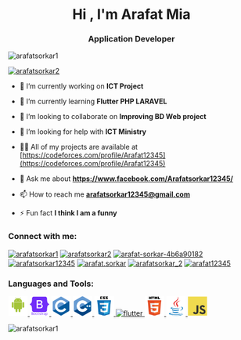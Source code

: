 <h1 align="center">Hi , I'm Arafat Mia</h1>
<h3 align="center">Application Developer</h3>

<p align="left"> <img src="https://komarev.com/ghpvc/?username=arafatsorkar1&label=Profile%20views&color=0e75b6&style=flat" alt="arafatsorkar1" /> </p>

<p align="left"> <a href="https://twitter.com/arafatsorkar2" target="blank"><img src="https://img.shields.io/twitter/follow/arafatsorkar2?logo=twitter&style=for-the-badge" alt="arafatsorkar2" /></a> </p>

- 🔭 I’m currently working on **ICT Project**

- 🌱 I’m currently learning **Flutter PHP LARAVEL**

- 👯 I’m looking to collaborate on **Improving BD Web project**

- 🤝 I’m looking for help with **ICT Ministry**

- 👨‍💻 All of my projects are available at [https://codeforces.com/profile/Arafat12345](https://codeforces.com/profile/Arafat12345)

- 💬 Ask me about **https://www.facebook.com/Arafatsorkar12345/**

- 📫 How to reach me **arafatsorkar12345@gmail.com**

- ⚡ Fun fact **I think I am a funny**

<h3 align="left">Connect with me:</h3>
<p align="left">
<a href="https://codepen.io/arafatsorkar1" target="blank"><img align="center" src="https://raw.githubusercontent.com/rahuldkjain/github-profile-readme-generator/master/src/images/icons/Social/codepen.svg" alt="arafatsorkar1" height="30" width="40" /></a>
<a href="https://twitter.com/arafatsorkar2" target="blank"><img align="center" src="https://raw.githubusercontent.com/rahuldkjain/github-profile-readme-generator/master/src/images/icons/Social/twitter.svg" alt="arafatsorkar2" height="30" width="40" /></a>
<a href="https://linkedin.com/in/arafat-sorkar-4b6a90182" target="blank"><img align="center" src="https://raw.githubusercontent.com/rahuldkjain/github-profile-readme-generator/master/src/images/icons/Social/linked-in-alt.svg" alt="arafat-sorkar-4b6a90182" height="30" width="40" /></a>
<a href="https://fb.com/arafatsorkar12345" target="blank"><img align="center" src="https://raw.githubusercontent.com/rahuldkjain/github-profile-readme-generator/master/src/images/icons/Social/facebook.svg" alt="arafatsorkar12345" height="30" width="40" /></a>
<a href="https://instagram.com/arafat.sorkar" target="blank"><img align="center" src="https://raw.githubusercontent.com/rahuldkjain/github-profile-readme-generator/master/src/images/icons/Social/instagram.svg" alt="arafat.sorkar" height="30" width="40" /></a>
<a href="https://www.codechef.com/users/arafatsorkar_2" target="blank"><img align="center" src="https://cdn.jsdelivr.net/npm/simple-icons@3.1.0/icons/codechef.svg" alt="arafatsorkar_2" height="30" width="40" /></a>
<a href="https://codeforces.com/profile/arafat12345" target="blank"><img align="center" src="https://raw.githubusercontent.com/rahuldkjain/github-profile-readme-generator/master/src/images/icons/Social/codeforces.svg" alt="arafat12345" height="30" width="40" /></a>
</p>

<h3 align="left">Languages and Tools:</h3>
<p align="left"> <a href="https://developer.android.com" target="_blank" rel="noreferrer"> <img src="https://raw.githubusercontent.com/devicons/devicon/master/icons/android/android-original-wordmark.svg" alt="android" width="40" height="40"/> </a> <a href="https://getbootstrap.com" target="_blank" rel="noreferrer"> <img src="https://raw.githubusercontent.com/devicons/devicon/master/icons/bootstrap/bootstrap-plain-wordmark.svg" alt="bootstrap" width="40" height="40"/> </a> <a href="https://www.cprogramming.com/" target="_blank" rel="noreferrer"> <img src="https://raw.githubusercontent.com/devicons/devicon/master/icons/c/c-original.svg" alt="c" width="40" height="40"/> </a> <a href="https://www.w3schools.com/cpp/" target="_blank" rel="noreferrer"> <img src="https://raw.githubusercontent.com/devicons/devicon/master/icons/cplusplus/cplusplus-original.svg" alt="cplusplus" width="40" height="40"/> </a> <a href="https://www.w3schools.com/css/" target="_blank" rel="noreferrer"> <img src="https://raw.githubusercontent.com/devicons/devicon/master/icons/css3/css3-original-wordmark.svg" alt="css3" width="40" height="40"/> </a> <a href="https://flutter.dev" target="_blank" rel="noreferrer"> <img src="https://www.vectorlogo.zone/logos/flutterio/flutterio-icon.svg" alt="flutter" width="40" height="40"/> </a> <a href="https://www.w3.org/html/" target="_blank" rel="noreferrer"> <img src="https://raw.githubusercontent.com/devicons/devicon/master/icons/html5/html5-original-wordmark.svg" alt="html5" width="40" height="40"/> </a> <a href="https://www.java.com" target="_blank" rel="noreferrer"> <img src="https://raw.githubusercontent.com/devicons/devicon/master/icons/java/java-original.svg" alt="java" width="40" height="40"/> </a> <a href="https://developer.mozilla.org/en-US/docs/Web/JavaScript" target="_blank" rel="noreferrer"> <img src="https://raw.githubusercontent.com/devicons/devicon/master/icons/javascript/javascript-original.svg" alt="javascript" width="40" height="40"/> </a> </p>

<p><img align="left" src="https://github-readme-stats.vercel.app/api/top-langs?username=arafatsorkar1&show_icons=true&locale=en&layout=compact" alt="arafatsorkar1" /></p>

